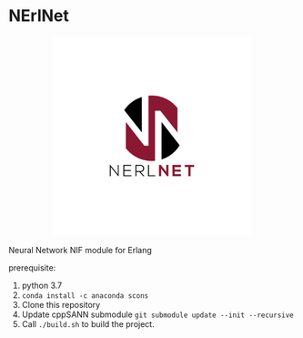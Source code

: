 # NErlNet
<p align="center">
  <img src="Nerlnet_logo.jpg" width="350" title="NerlNet">
</p>

Neural Network NIF module for Erlang

prerequisite:

1. python 3.7
2. ```conda install -c anaconda scons```
3. Clone this repository
4. Update cppSANN submodule ```git submodule update --init --recursive```
5. Call ```./build.sh``` to build the project. 
